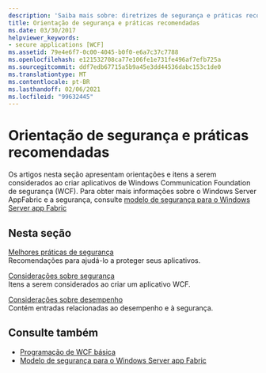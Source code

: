 ```yaml
---
description: 'Saiba mais sobre: diretrizes de segurança e práticas recomendadas'
title: Orientação de segurança e práticas recomendadas
ms.date: 03/30/2017
helpviewer_keywords:
- secure applications [WCF]
ms.assetid: 79e4e6f7-0c00-4045-b0f0-e6a7c37c7788
ms.openlocfilehash: e121532708ca77e106fe1e731fe496af7efb725a
ms.sourcegitcommit: ddf7edb67715a5b9a45e3dd44536dabc153c1de0
ms.translationtype: MT
ms.contentlocale: pt-BR
ms.lasthandoff: 02/06/2021
ms.locfileid: "99632445"
---
```

# <a name="security-guidance-and-best-practices"></a>Orientação de segurança e práticas recomendadas

Os artigos nesta seção apresentam orientações e itens a serem considerados ao criar aplicativos de Windows Communication Foundation de segurança (WCF). Para obter mais informações sobre o Windows Server AppFabric e a segurança, consulte [modelo de segurança para o Windows Server app Fabric](/previous-versions/appfabric/ee677202(v=azure.10))  
  
## <a name="in-this-section"></a>Nesta seção  

 [Melhores práticas de segurança](best-practices-for-security-in-wcf.md)  
 Recomendações para ajudá-lo a proteger seus aplicativos.  
  
 [Considerações sobre segurança](security-considerations-in-wcf.md)  
 Itens a serem considerados ao criar um aplicativo WCF.  
  
 [Considerações sobre desempenho](performance-considerations.md)  
 Contém entradas relacionadas ao desempenho e à segurança.  
  
## <a name="see-also"></a>Consulte também

- [Programação de WCF básica](../basic-wcf-programming.md)
- [Modelo de segurança para o Windows Server app Fabric](/previous-versions/appfabric/ee677202(v=azure.10))

